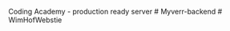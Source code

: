 Coding Academy - production ready server #   M y v e r r - b a c k e n d  
 #   W i m H o f W e b s t i e  
 